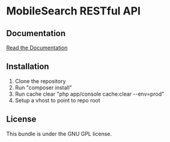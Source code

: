 MobileSearch RESTful API
=====================


Documentation
-------------

[Read the Documentation](http://am.fs_rest.dev.inlead.dk/web/)

Installation
------------

1. Clone the repository
2. Run "composer install"
3. Run cache clear "php app/console cache:clear --env=prod"
4. Setup a vhost to point to repo root

License
-------

This bundle is under the GNU GPL license.
